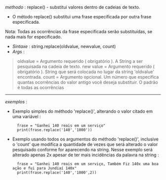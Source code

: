 *methodo* : replace() - substitui valores dentro de cadeias de texto.


- O método replace() substitui uma frase especificada por outra frase especificada.

Nota: Todas as ocorrências da frase especificada serão substituídas, se nada mais for especificado. 


- _Sintaxe_ : string.replace(oldvalue, newvalue, count)
- _Args_ : 

> oldvalue = Argumento requerido ( obrigatório ). A String a ser pesquisada na cadeia de texto.
> new value = Argumento requerido ( obrigatório ). String que será colocada no lugar da string 'oldvalue' encontrada.
> count = Argumento opcional. Um número que especifica quantas ocorrências do valor antigo você deseja substituir. O
padrão é todas as ocorrências

---


_exemplos_ :


- Exemplo simples do méthodo 'replace()', alterando o valor citado em uma variável :


		frase = "Ganhei 140 reais em um serviço"
		print(frase.replace('140','1000'))


- Exemplo usando todos os argumentos do méthodo 'replace()', inclusive o 'count' que modifica a quantidade de vezes que
será alterado o valor pesquisado conforme for aparecendo na string. Nesse exemplo será alterado apenas 2x apesar de ter
mais incidências da palavra na string :


		frase = "Ganhei 140 reais em um serviço, Também Fiz 140x uma boa ação e fui para Jundiaí 140x"
		print(frase.replace('140','1000',2))